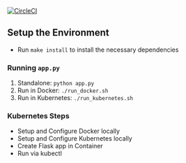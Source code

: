 [![CircleCI](https://dl.circleci.com/status-badge/img/gh/DebugHer/UdacityCloudDevopsCapstoneProject/tree/main.svg?style=svg)](https://dl.circleci.com/status-badge/redirect/gh/DebugHer/UdacityCloudDevopsCapstoneProject/tree/main)


## Setup the Environment


* Run `make install` to install the necessary dependencies

### Running `app.py`

1. Standalone:  `python app.py`
2. Run in Docker:  `./run_docker.sh`
3. Run in Kubernetes:  `./run_kubernetes.sh`

### Kubernetes Steps

* Setup and Configure Docker locally
* Setup and Configure Kubernetes locally
* Create Flask app in Container
* Run via kubectl
